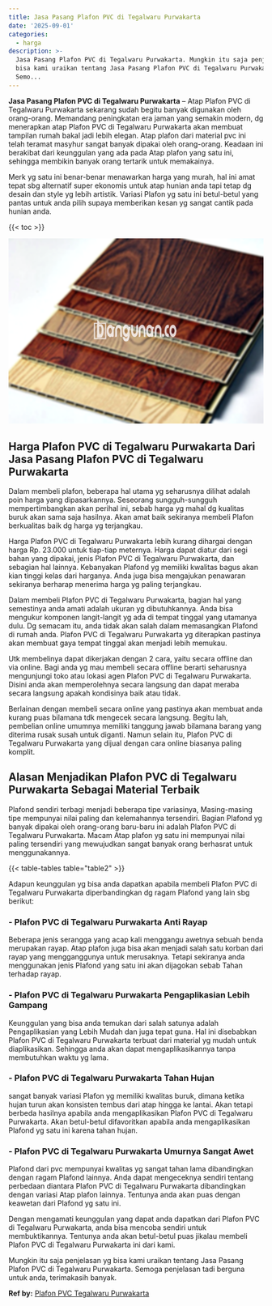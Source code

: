 ```yaml
---
title: Jasa Pasang Plafon PVC di Tegalwaru Purwakarta
date: '2025-09-01'
categories:
  - harga
description: >-
  Jasa Pasang Plafon PVC di Tegalwaru Purwakarta. Mungkin itu saja penjelasan yg
  bisa kami uraikan tentang Jasa Pasang Plafon PVC di Tegalwaru Purwakarta.
  Semo...
---
```


**Jasa Pasang Plafon PVC di Tegalwaru Purwakarta** – Atap Plafon PVC di Tegalwaru Purwakarta sekarang sudah begitu banyak digunakan oleh orang-orang. Memandang peningkatan era jaman yang semakin modern, dg menerapkan atap Plafon PVC di Tegalwaru Purwakarta akan membuat tampilan rumah bakal jadi lebih elegan. Atap plafon dari material pvc ini telah teramat masyhur sangat banyak dipakai oleh orang-orang. Keadaan ini berakibat dari keunggulan yang ada pada Atap plafon yang satu ini, sehingga membikin banyak orang tertarik untuk memakainya.

Merk yg satu ini benar-benar menawarkan harga yang murah, hal ini amat tepat sbg alternatif super ekonomis untuk atap hunian anda tapi tetap dg desain dan style yg lebih artistik. Variasi Plafon yg satu ini betul-betul yang pantas untuk anda pilih supaya memberikan kesan yg sangat cantik pada hunian anda.

{{< toc >}}

![Jasa Pasang Plafon PVC di Tegalwaru Purwakarta](/images/flafond-pvc-murah04.png)

## Harga Plafon PVC di Tegalwaru Purwakarta Dari Jasa Pasang Plafon PVC di Tegalwaru Purwakarta

Dalam membeli plafon, beberapa hal utama yg seharusnya dilihat adalah poin harga yang dipasarkannya. Seseorang sungguh-sungguh mempertimbangkan akan perihal ini, sebab harga yg mahal dg kualitas buruk akan sama saja hasilnya. Akan amat baik sekiranya membeli Plafon berkualitas baik dg harga yg terjangkau.

Harga Plafon PVC di Tegalwaru Purwakarta lebih kurang dihargai dengan harga Rp. 23.000 untuk tiap-tiap meternya. Harga dapat diatur dari segi bahan yang dipakai, jenis Plafon PVC di Tegalwaru Purwakarta, dan sebagian hal lainnya. Kebanyakan Plafond yg memiliki kwalitas bagus akan kian tinggi kelas dari harganya. Anda juga bisa mengajukan penawaran sekiranya berharap menerima harga yg paling terjangkau.

Dalam membeli Plafon PVC di Tegalwaru Purwakarta, bagian hal yang semestinya anda amati adalah ukuran yg dibutuhkannya. Anda bisa mengukur komponen langit-langit yg ada di tempat tinggal yang utamanya dulu. Dg semacam itu, anda tidak akan salah dalam memasangkan Plafond di rumah anda. Plafon PVC di Tegalwaru Purwakarta yg diterapkan pastinya akan membuat gaya tempat tinggal akan menjadi lebih memukau.

Utk membelinya dapat dikerjakan dengan 2 cara, yaitu secara offline dan via online. Bagi anda yg mau membeli secara offline berarti seharusnya mengunjungi toko atau lokasi agen Plafon PVC di Tegalwaru Purwakarta. Disini anda akan memperolehnya secara langsung dan dapat meraba secara langsung apakah kondisinya baik atau tidak.

Berlainan dengan membeli secara online yang pastinya akan membuat anda kurang puas bilamana tdk mengecek secara langsung. Begitu lah, pembelian online umumnya memiliki tanggung jawab bilamana barang yang diterima rusak susah untuk diganti. Namun selain itu, Plafon PVC di Tegalwaru Purwakarta yang dijual dengan cara online biasanya paling komplit.

## Alasan Menjadikan Plafon PVC di Tegalwaru Purwakarta Sebagai Material Terbaik

Plafond sendiri terbagi menjadi beberapa tipe variasinya, Masing-masing tipe mempunyai nilai paling dan kelemahannya tersendiri. Bagian Plafond yg banyak dipakai oleh orang-orang baru-baru ini adalah Plafon PVC di Tegalwaru Purwakarta. Macam Atap plafon yg satu ini mempunyai nilai paling tersendiri yang mewujudkan sangat banyak orang berhasrat untuk menggunakannya.

{{< table-tables table="table2" >}}

Adapun keunggulan yg bisa anda dapatkan apabila membeli Plafon PVC di Tegalwaru Purwakarta diperbandingkan dg ragam Plafond yang lain sbg berikut:

### \- Plafon PVC di Tegalwaru Purwakarta Anti Rayap

Beberapa jenis serangga yang acap kali menggangu awetnya sebuah benda merupakan rayap. Atap plafon juga bisa akan menjadi salah satu korban dari rayap yang mengganggunya untuk merusaknya. Tetapi sekiranya anda menggunakan jenis Plafond yang satu ini akan dijagokan sebab Tahan terhadap rayap.

### \- Plafon PVC di Tegalwaru Purwakarta Pengaplikasian Lebih Gampang

Keunggulan yang bisa anda temukan dari salah satunya adalah Pengaplikasian yang Lebih Mudah dan juga tepat guna. Hal ini disebabkan Plafon PVC di Tegalwaru Purwakarta terbuat dari material yg mudah untuk diaplikasikan. Sehingga anda akan dapat mengaplikasikannya tanpa membutuhkan waktu yg lama.

### \- Plafon PVC di Tegalwaru Purwakarta Tahan Hujan

sangat banyak variasi Plafon yg memiliki kwalitas buruk, dimana ketika hujan turun akan konsisten tembus dari atap hingga ke lantai. Akan tetapi berbeda hasilnya apabila anda mengaplikasikan Plafon PVC di Tegalwaru Purwakarta. Akan betul-betul difavoritkan apabila anda mengaplikasikan Plafond yg satu ini karena tahan hujan.

### \- Plafon PVC di Tegalwaru Purwakarta Umurnya Sangat Awet

Plafond dari pvc mempunyai kwalitas yg sangat tahan lama dibandingkan dengan ragam Plafond lainnya. Anda dapat mengeceknya sendiri tentang perbedaan diantara Plafon PVC di Tegalwaru Purwakarta dibandingkan dengan variasi Atap plafon lainnya. Tentunya anda akan puas dengan keawetan dari Plafond yg satu ini.

Dengan mengamati keunggulan yang dapat anda dapatkan dari Plafon PVC di Tegalwaru Purwakarta, anda bisa mencoba sendiri untuk membuktikannya. Tentunya anda akan betul-betul puas jikalau membeli Plafon PVC di Tegalwaru Purwakarta ini dari kami.

Mungkin itu saja penjelasan yg bisa kami uraikan tentang Jasa Pasang Plafon PVC di Tegalwaru Purwakarta. Semoga penjelasan tadi berguna untuk anda, terimakasih banyak.

**Ref by:** [Plafon PVC Tegalwaru Purwakarta](https://id.wikipedia.org/wiki/Plafon)
